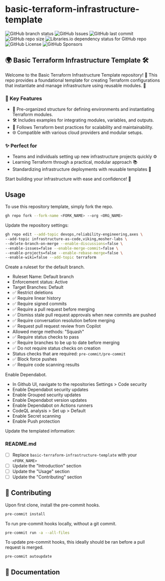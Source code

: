 # basic-terraform-infrastructure-template

![GitHub branch status](https://img.shields.io/github/checks-status/mosher-labs/basic-terraform-infrastructure-template/main)
![GitHub Issues](https://img.shields.io/github/issues/mosher-labs/basic-terraform-infrastructure-template)
![GitHub last commit](https://img.shields.io/github/last-commit/mosher-labs/basic-terraform-infrastructure-template)
![GitHub repo size](https://img.shields.io/github/repo-size/mosher-labs/basic-terraform-infrastructure-template)
![Libraries.io dependency status for GitHub repo](https://img.shields.io/librariesio/github/mosher-labs/basic-terraform-infrastructure-template)
![GitHub License](https://img.shields.io/github/license/mosher-labs/basic-terraform-infrastructure-template)
![GitHub Sponsors](https://img.shields.io/github/sponsors/mosher-labs)

## 🌍 Basic Terraform Infrastructure Template 🛠️

Welcome to the Basic Terraform Infrastructure Template
repository! 🚀 This repo provides a foundational template for
creating Terraform configurations that instantiate and manage
infrastructure using reusable modules. 🎯

### 🌟 Key Features

- 📂 Pre-organized structure for defining environments and
  instantiating Terraform modules.
- 🛠️ Includes examples for integrating modules, variables, and
  outputs.
- 🔧 Follows Terraform best practices for scalability and
  maintainability.
- 🌐 Compatible with various cloud providers and modular setups.

### ✨ Perfect for

- Teams and individuals setting up new infrastructure projects quickly ⚙️
- Learning Terraform through a practical, modular approach 📚
- Standardizing infrastructure deployments with reusable templates 🚀

Start building your infrastructure with ease and confidence! 🤝

## Usage

To use this repository template, simply fork the repo.

```bash
gh repo fork --fork-name <FORK_NAME> --org <ORG_NAME>
```

Update the repository settings:

```bash
gh repo edit --add-topic devops,reliability-engineering,axes \
--add-topic infrastructure-as-code,viking,mosher-labs \
--delete-branch-on-merge --enable-discussions=false \
--enable-issues=false --enable-merge-commit=false \
--enable-projects=false --enable-rebase-merge=false \
--enable-wiki=false --add-topic terraform
```

Create a ruleset for the default branch.

- Ruleset Name: Default branch
- Enforcement status: Active
- Target Branches: Default
- ✅ Restrict deletions
- ✅ Require linear history
- ✅ Require signed commits
- ✅ Require a pull request before merging
- ✅ Dismiss stale pull request approvals when new commits are pushed
- ✅ Require conversation resolution before merging
- ✅ Request pull request review from Copilot
- Allowed merge methods: "Squash"
- ✅ Require status checks to pass
- ✅ Require branches to be up to date before merging
- ✅ Do not require status checks on creation
- Status checks that are required: `pre-commit/pre-commit`
- ✅ Block force pushes
- ✅ Require code scanning results

Enable Dependabot.

- In Github UI, navigate to the repositories Settings > Code security
- Enable Dependabot security updates
- Enable Grouped security updates
- Enable Dependabot version updates
- Enable Dependabot on Actions runners
- CodeQL analysis > Set up > Default
- Enable Secret scanning
- Enable Push protection

Update the templated information:

### README.md

- [ ] Replace `basic-terraform-infrastructure-template` with your `<FORK_NAME>`
- [ ] Update the "Introduction" section
- [ ] Update the "Usage" section
- [ ] Update the "Contributing" section

## 🔰 Contributing

Upon first clone, install the pre-commit hooks.

```bash
pre-commit install
```

To run pre-commit hooks locally, without a git commit.

```bash
pre-commit run -a --all-files
```

To update pre-commit hooks, this ideally should be ran before a pull request is merged.

```bash
pre-commit autoupdate
```

## 📄 Documentation

<!-- BEGIN_TF_DOCS -->

<!-- END_TF_DOCS -->

